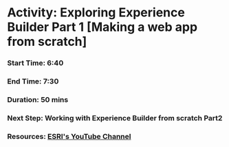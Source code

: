 # Activity: Exploring Experience Builder Part 1 [Making a web app from scratch] 
### Start Time: 6:40
### End Time: 7:30 
### Duration: 50 mins 
### Next Step: Working with Experience Builder from scratch Part2 
### Resources: [ESRI's YouTube Channel](https://www.youtube.com/watch?v=zQMBhtQOwwY&t=420s) 

